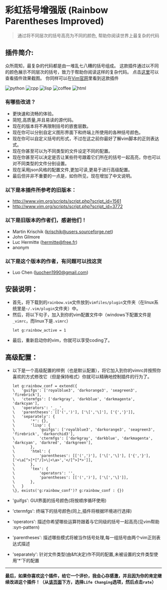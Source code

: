 彩虹括号增强版 (Rainbow Parentheses Improved)
===
>	通过将不同层次的括号高亮为不同的颜色, 帮助你阅读世界上最复杂的代码

插件简介:
-------------------------------------------------------------------------------------------------------- 

众所周知，最复杂的代码都是由一堆乱七八糟的括号组成。
这款插件通过以不同的颜色展示不同层次的括号，致力于帮助你阅读这样的复杂代码。 
点击[这里](http://vim.wikia.com/wiki/Script:4176)可以查看插件效果截图。 
你同样可以在[Vim官网](http://www.vim.org/scripts/script.php?script_id=4176)里看到这款插件

![python](https://raw.github.com/luochen1990/rainbow/master/demo/python.png)
![cpp](https://raw.github.com/luochen1990/rainbow/master/demo/cpp.png)
![lisp](https://raw.github.com/luochen1990/rainbow/master/demo/lisp.png)
![coffee](https://raw.github.com/luochen1990/rainbow/master/demo/coffee.png)
![html](https://raw.github.com/luochen1990/rainbow/master/demo/html.png)

### 有哪些改进？ 
- 更快速和流畅的体验。
- 简短,高质量,并且易读的源代码。
- 现在的版本将不再限制括号的嵌套层数。 
- 现在你可以分别自定义图形界面下和终端上所使用的各种括号颜色。
- 现在你可以自定义括号的形式，不过在这之前你最好了解vim脚本的正则表达式。
- 现在你甚至可以为不同类型的文件设定不同的配置。 
- 现在你甚至可以决定是否让某些符号跟着它们所在的括号一起高亮，你也可以对不同类型的文件分别设置。 
- 现在采用json风格的配置文件,更加可读,更易于进行高级配置。
- 最后但并非不重要的一点是，如你所见，现在增加了中文说明。

### 以下是本插件所参考的旧版本： 
- http://www.vim.org/scripts/script.php?script_id=1561 
- http://www.vim.org/scripts/script.php?script_id=3772 

### 以下是旧版本的作者们，感谢他们！ 
- Martin Krischik (krischik@users.sourceforge.net) 
- John Gilmore 
- Luc Hermitte (hermitte@free.fr) 
- anonym 

### 以下是这个版本的作者，有问题可以找这货 
- Luo Chen (luochen1990@gmail.com) 

安装说明： 
-------------------------------------------------------------------------------------------------------- 

- 首先，将下载到的`rainbow.vim`文件放到`vimfiles/plugin`文件夹（在linux系统里是`~/.vim/plugin`文件夹）中。 
- 然后，将以下句子，加入到你的vim配置文件中（windows下配置文件是`_vimrc`，而linux下是`.vimrc`） 
	```vim
	let g:rainbow_active = 1 
	```
- 最后，重新启动你的vim，你就可以享受coding了。


高级配置：
-------------------------------------------------------------------------------------------------------- 

- 以下是一个高级配置的样例（也是默认配置），将它加入到你的vimrc并按照你喜欢的方式修改它（但是保持格式）你就可以精确地控制插件的行为了。

	```vim
	let g:rainbow_conf = extend({
	\	'guifgs': ['royalblue3', 'darkorange3', 'seagreen3', 'firebrick'],
	\	'ctermfgs': ['darkgray', 'darkblue', 'darkmagenta', 'darkcyan'],
	\	'operators': '_,_',
	\	'parentheses': [['(',')'], ['\[','\]'], ['{','}']],
	\	'separately': {
	\		'*': {},
	\		'lisp': {
	\			'guifgs': ['royalblue3', 'darkorange3', 'seagreen3', 'firebrick', 'darkorchid3'],
	\			'ctermfgs': ['darkgray', 'darkblue', 'darkmagenta', 'darkcyan', 'darkred', 'darkgreen'],
	\		},
	\		'html': {
	\			'parentheses': [['(',')'], ['\[','\]'], ['{','}'], ['<\a[^>]*[^/]>\|<\a>','</[^>]*>']],
	\		},
	\		'tex': {
	\			'operators': '',
	\			'parentheses': [['(',')'], ['\[','\]']],
	\		},
	\	}
	\}, exists('g:rainbow_conf')? g:rainbow_conf : {})
	```

- 'guifgs': GUI界面的括号颜色(将按顺序循环使用)
- 'ctermfgs': 终端下的括号颜色(同上,插件将根据环境进行选择)
- 'operators': 描述你希望哪些运算符跟着与它同级的括号一起高亮(见vim帮助 :syn-pattern)
- 'parentheses': 描述哪些模式将被当作括号处理,每一组括号由两个vim正则表达式描述
- 'separately': 针对文件类型(由&ft决定)作不同的配置,未被设置的文件类型使用'\*'下的配置

-------------------------------------------------------------------------------------------------------- 
**最后，如果你喜欢这个插件，给它一个评价，我会心存感激，并且因为你的肯定继续改进这个插件！（从[该页面](http://www.vim.org/scripts/script.php?script_id=4176)下方，选择`Life Changing`选项，然后点击`rate`）**

